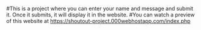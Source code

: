 #This is a project where you can enter your name and message and submit it. Once it submits, it will display it in the website.
#You can watch a preview of this website at <a>https://shoutout-project.000webhostapp.com/index.php</a>
